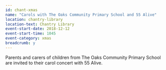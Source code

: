 ```yaml
---
id: chant-xmas
name: "Carols with The Oaks Community Primary School and 55 Alive"
location: chantry-library
location-text: Chantry Library
event-start-date: 2018-12-12
event-start-time: 1045
event-category: xmas
breadcrumb: y
---
```


Parents and carers of children from The Oaks Community Primary School are invited to their carol concert with 55 Alive.
